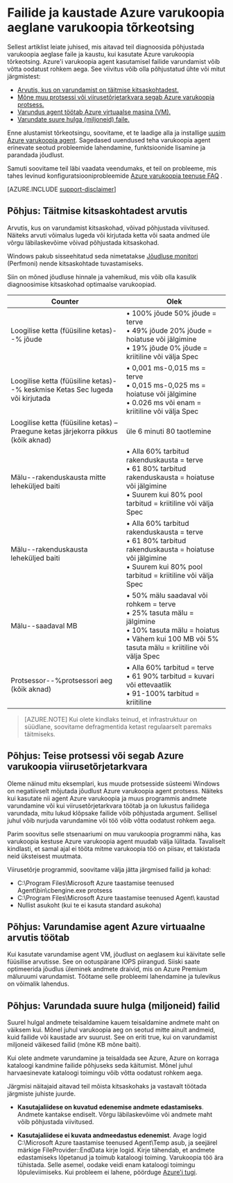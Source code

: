 <properties
   pageTitle="Failide ja kaustade Azure varukoopia aeglane varukoopia tõrkeotsing | Microsoft Azure'i"
   description="Leiate juhised aitavad diagnoosida põhjustada Azure varukoopia jõudlusega seotud probleemide tõrkeotsing"
   services="backup"
   documentationCenter=""
   authors="genlin"
   manager="jimpark"
   editor=""/>

<tags
    ms.service="backup"
    ms.workload="storage-backup-recovery"
    ms.tgt_pltfrm="na"
    ms.devlang="na"
    ms.topic="article"
    ms.date="10/13/2016"
    ms.author="genli"/>

# <a name="troubleshoot-slow-backup-of-files-and-folders-in-azure-backup"></a>Failide ja kaustade Azure varukoopia aeglane varukoopia tõrkeotsing

Sellest artiklist leiate juhised, mis aitavad teil diagnoosida põhjustada varukoopia aeglase faile ja kaustu, kui kasutate Azure varukoopia tõrkeotsing. Azure'i varukoopia agent kasutamisel failide varundamist võib võtta oodatust rohkem aega. See viivitus võib olla põhjustatud ühte või mitut järgmistest:

-   [Arvutis, kus on varundamist on täitmise kitsaskohtadest.](#cause1)
-   [Mõne muu protsessi või viirusetõrjetarkvara segab Azure varukoopia protsess.](#cause2)
-   [Varundus agent töötab Azure virtuaalse masina (VM).](#cause3)  
-   [Varundate suure hulga (miljoneid) faile.](#cause4)

Enne alustamist tõrkeotsingu, soovitame, et te laadige alla ja installige [uusim Azure varukoopia agent](http://aka.ms/azurebackup_agent). Sagedased uuendused teha varukoopia agent erinevate seotud probleemide lahendamine, funktsioonide lisamine ja parandada jõudlust.

Samuti soovitame teil läbi vaadata veendumaks, et teil on probleeme, mis tahes levinud konfiguratsiooniprobleemide [Azure varukoopia teenuse FAQ](backup-azure-backup-faq.md) .

[AZURE.INCLUDE [support-disclaimer](../../includes/support-disclaimer.md)]

<a id="cause1"></a>
## <a name="cause-performance-bottlenecks-on-the-computer"></a>Põhjus: Täitmise kitsaskohtadest arvutis

Arvutis, kus on varundamist kitsaskohad, võivad põhjustada viivitused. Näiteks arvuti võimalus lugeda või kirjutada ketta või saata andmed üle võrgu läbilaskevõime võivad põhjustada kitsaskohad.

Windows pakub sisseehitatud seda nimetatakse [Jõudluse monitori](https://technet.microsoft.com/magazine/2008.08.pulse.aspx) (Perfmoni) nende kitsaskohtade tuvastamiseks.

Siin on mõned jõudluse hinnale ja vahemikud, mis võib olla kasulik diagnoosimise kitsaskohad optimaalse varukoopiad.

| Counter  | Olek  |
|---|---|
|Loogilise ketta (füüsiline ketas)--% jõude   | • 100% jõude 50% jõude = terve</br>• 49% jõude 20% jõude = hoiatuse või jälgimine</br>• 19% jõude 0% jõude = kriitiline või välja Spec|
|  Loogilise ketta (füüsiline ketas)--% keskmise Ketas Sec lugeda või kirjutada |  • 0,001 ms-0,015 ms = terve</br>• 0,015 ms-0,025 ms = hoiatuse või jälgimine</br>• 0.026 ms või enam = kriitiline või välja Spec|
|  Loogilise ketta (füüsiline ketas) – Praegune ketas järjekorra pikkus (kõik aknad) | üle 6 minuti 80 taotlemine |
| Mälu--rakenduskausta mitte leheküljed baiti|• Alla 60% tarbitud rakenduskausta = terve<br>• 61 80% tarbitud rakenduskausta = hoiatuse või jälgimine</br>• Suurem kui 80% pool tarbitud = kriitiline või välja Spec|
| Mälu--rakenduskausta leheküljed baiti |• Alla 60% tarbitud rakenduskausta = terve</br>• 61 80% tarbitud rakenduskausta = hoiatuse või jälgimine</br>• Suurem kui 80% pool tarbitud = kriitiline või välja Spec|
| Mälu--saadaval MB| • 50% mälu saadaval või rohkem = terve</br>• 25% tasuta mälu = jälgimine</br>• 10% tasuta mälu = hoiatus</br>• Vähem kui 100 MB või 5% tasuta mälu = kriitiline või välja Spec|
|Protsessor--\%protsessori aeg (kõik aknad)|• Alla 60% tarbitud = terve</br>• 61 90% tarbitud = kuvari või ettevaatlik</br>• 91-100% tarbitud = kriitiline|


> [AZURE.NOTE] Kui olete kindlaks teinud, et infrastruktuur on süüdlane, soovitame defragmentida ketast regulaarselt paremaks täitmiseks.

<a id="cause2"></a>
## <a name="cause-another-process-or-antivirus-software-interfering-with-azure-backup"></a>Põhjus: Teise protsessi või segab Azure varukoopia viirusetõrjetarkvara

Oleme näinud mitu eksemplari, kus muude protsesside süsteemi Windows on negatiivselt mõjutada jõudlust Azure varukoopia agent protsess. Näiteks kui kasutate nii agent Azure varukoopia ja muus programmis andmete varundamine või kui viirusetõrjetarkvara töötab ja on lukustus failidega varundada, mitu lukud klõpsake failide võib põhjustada argument. Sellisel juhul võib nurjuda varundamine või töö võib võtta oodatust rohkem aega.

Parim soovitus selle stsenaariumi on muu varukoopia programmi näha, kas varukoopia kestuse Azure varukoopia agent muudab välja lülitada. Tavaliselt kindlasti, et samal ajal ei tööta mitme varukoopia töö on piisav, et takistada neid üksteisest muutmata.

Viirusetõrje programmid, soovitame välja jätta järgmised failid ja kohad:

- C:\Program Files\Microsoft Azure taastamise teenused Agent\bin\cbengine.exe protsess
- C:\Program Files\Microsoft Azure taastamise teenused Agent\ kaustad
- Nullist asukoht (kui te ei kasuta standard asukoha)

<a id="cause3"></a>
## <a name="cause-backup-agent-running-on-an-azure-virtual-machine"></a>Põhjus: Varundamise agent Azure virtuaalne arvutis töötab

Kui kasutate varundamise agent VM, jõudlust on aeglasem kui käivitate selle füüsilise arvutisse. See on ootuspärane IOPS piirangud.  Siiski saate optimeerida jõudlus üleminek andmete draivid, mis on Azure Premium mäluruumi varundamist. Töötame selle probleemi lahendamine ja tulevikus on võimalik lahendus.

<a id="cause4"></a>
## <a name="cause-backing-up-a-large-number-millions-of-files"></a>Põhjus: Varundada suure hulga (miljoneid) failid

Suurel hulgal andmete teisaldamine kauem teisaldamine andmete maht on väiksem kui. Mõnel juhul varukoopia aeg on seotud mitte ainult andmeid, kuid failide või kaustade arv suurust. See on eriti true, kui on varundamist miljoneid väikesed failid (mõne KB mõne baiti).

Kui olete andmete varundamine ja teisaldada see Azure, Azure on korraga kataloogi kandmine failide põhjuseks seda käitumist. Mõnel juhul harvaesinevate kataloogi toimingu võib võtta oodatust rohkem aega.

Järgmisi näitajaid aitavad teil mõista kitsaskohaks ja vastavalt töötada järgmiste juhiste juurde.

- **Kasutajaliidese on kuvatud edenemise andmete edastamiseks**. Andmete kantakse endiselt. Võrgu läbilaskevõime või andmete maht võib põhjustada viivitused.

- **Kasutajaliidese ei kuvata andmeedastus edenemist**. Avage logid C:\Microsoft Azure taastamise teenused Agent\Temp asub, ja seejärel märkige FileProvider::EndData kirje logid. Kirje tähendab, et andmete edastamiseks lõpetanud ja toimub kataloogi toiming. Varukoopia töö ära tühistada. Selle asemel, oodake veidi enam kataloogi toimingu lõpuleviimiseks. Kui probleem ei lahene, pöörduge [Azure'i tugi](https://portal.azure.com/#create/Microsoft.Support).
